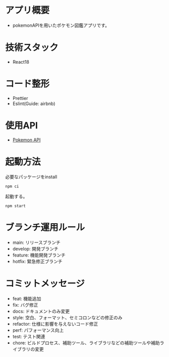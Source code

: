 # アプリ概要

- pokemonAPIを用いたポケモン図鑑アプリです。

# 技術スタック

- React18

# コード整形

- Prettier
- Eslint(Guide: airbnb)

# 使用API

- [Pokemon API](https://pokeapi.co/)

# 起動方法

必要なパッケージをinstall

```
npm ci
```

起動する。

```
npm start
```

# ブランチ運用ルール

- main: リリースブランチ
- develop: 開発ブランチ
- feature: 機能開発ブランチ
- hotfix: 緊急修正ブランチ

# コミットメッセージ

- feat: 機能追加
- fix: バグ修正
- docs: ドキュメントのみ変更
- style: 空白、フォーマット、セミコロンなどの修正のみ
- refactor: 仕様に影響を与えないコード修正
- perf: パフォーマンス向上
- test: テスト関連
- chore: ビルドプロセス、補助ツール、ライブラリなどの補助ツールや補助ライブラリの変更
